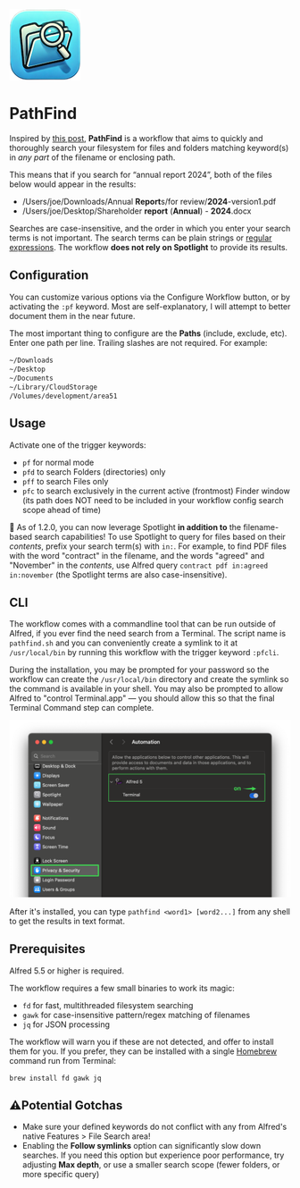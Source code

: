 ![](./icon_s.png)

# PathFind

Inspired by [this post](https://www.alfredforum.com/topic/22886-locating-a-document-by-searching-for-words-that-are-in-the-documents-filepath/), **PathFind** is a workflow that aims to quickly and thoroughly search your filesystem for files and folders matching keyword(s) in *any part* of the filename or enclosing path.

This means that if you search for “annual report 2024”, both of the files below would appear in the results:

- /Users/joe/Downloads/Annual **Report**s/for review/**2024**-version1.pdf
- /Users/joe/Desktop/Shareholder **report** (**Annual**) - **2024**.docx

Searches are case-insensitive, and the order in which you enter your search terms is not important. The search terms can be plain strings or [regular expressions](https://regex101.com/r/QmVP21/1). The workflow **does not rely on Spotlight** to provide its results.

## Configuration

You can customize various options via the Configure Workflow button, or by activating the `:pf` keyword. Most are self-explanatory, I will attempt to better document them in the near future.

The most important thing to configure are the **Paths** (include, exclude, etc). Enter one path per line. Trailing slashes are not required. For example:

```
~/Downloads
~/Desktop
~/Documents
~/Library/CloudStorage
/Volumes/development/area51
```

## Usage

Activate one of the trigger keywords:
- `pf` for normal mode
- `pfd` to search Folders (directories) only
- `pff` to search Files only
- `pfc` to search exclusively in the current active (frontmost) Finder window (its path does NOT need to be included in your workflow config search scope ahead of time)

🚀 As of 1.2.0, you can now leverage Spotlight **in addition to** the filename-based search capabilities! To use Spotlight to query for files based on their *contents*, prefix your search term(s) with `in:`. For example, to find PDF files with the word "contract" in the filename, and the words "agreed" and "November" in the *contents*, use Alfred query `contract pdf in:agreed in:november` (the Spotlight terms are also case-insensitive).

## CLI

The workflow comes with a commandline tool that can be run outside of Alfred, if you ever find the need search from a Terminal. The script name is `pathfind.sh` and you can conveniently create a symlink to it at `/usr/local/bin` by running this workflow with the trigger keyword `:pfcli`.

During the installation, you may be prompted for your password so the workflow can create the `/usr/local/bin` directory and create the symlink so the command is available in your shell. You may also be prompted to allow Alfred to "control Terminal.app" — you should allow this so that the final Terminal Command step can complete.

![](./enable_automation.png)

After it's installed, you can type `pathfind <word1> [word2...]` from any shell to get the results in text format.

## Prerequisites

Alfred 5.5 or higher is required.

The workflow requires a few small binaries to work its magic:
- `fd` for fast, multithreaded filesystem searching
- `gawk` for case-insensitive pattern/regex matching of filenames
- `jq` for JSON processing

The workflow will warn you if these are not detected, and offer to install them for you. If you prefer, they can be installed with a single [Homebrew](https://brew.sh/) command run from Terminal:

```
brew install fd gawk jq
```

## ⚠️Potential Gotchas

- Make sure your defined keywords do not conflict with any from Alfred's native Features > File Search area!
- Enabling the **Follow symlinks** option can significantly slow down searches. If you need this option but experience poor performance, try adjusting **Max depth**, or use a smaller search scope (fewer folders, or more specific query)
